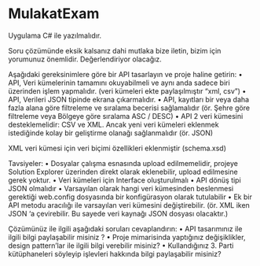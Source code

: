 # MulakatExam
Uygulama C# ile yazılmalıdır.

Soru çözümünde eksik kalsanız dahi mutlaka bize iletin, bizim için yorumunuz önemlidir. Değerlendiriyor olacağız.

Aşağıdaki gereksinimlere göre bir API tasarlayın ve proje haline getirin:
•	API, Veri kümelerinin tamamını okuyabilmeli ve aynı anda sadece biri üzerinden işlem yapmalıdır. (veri kümeleri ekte paylaşılmıştır “xml, csv”)
•	API, Verileri JSON tipinde ekrana çıkarmalıdır. 
•	API, kayıtları bir veya daha fazla alana göre filtreleme ve sıralama becerisi sağlamalıdır (ör. Şehre göre filtreleme veya Bölgeye göre sıralama ASC / DESC)
•	API 2 veri kümesini desteklemelidir: CSV ve XML. Ancak yeni veri kümeleri eklenmek istediğinde kolay bir geliştirme olanağı sağlanmalıdır (ör. JSON)

XML veri kümesi için veri biçimi özellikleri eklenmiştir (schema.xsd)

Tavsiyeler:
•	Dosyalar çalışma esnasında upload edilmemelidir, projeye Solution Explorer üzerinden direkt olarak eklenebilir, upload edilmesine gerek yoktur.
•	Veri kümeleri için Interface oluşturulmalı
•	API dönüş tipi JSON olmalıdır
•	Varsayılan olarak hangi veri kümesinden beslenmesi gerektiği web.config dosyasında bir konfigürasyon olarak tutulabilir
•	Ek bir API metodu aracılığı ile varsayılan veri kümesini değiştirebilir. (ör. XML iken JSON ‘a çevirebilir. Bu sayede veri kaynağı JSON dosyası olacaktır.)

Çözümünüz ile ilgili aşağıdaki soruları cevaplandırın:
•	API tasarımınız ile ilgili bilgi paylaşabilir misiniz ?
•	Proje mimarisinda yaptığınız değişiklikler, design pattern’lar ile ilgili bilgi verebilir misiniz?
•	Kullandığınız 3. Parti kütüphaneleri söyleyip işlevleri hakkında bilgi paylaşabilir misiniz?

